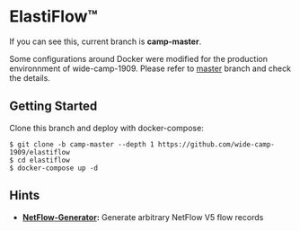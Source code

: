 # ElastiFlow&trade;

If you can see this, current branch is **camp-master**.

Some configurations around Docker were modified for the production environnment of wide-camp-1909.
Please refer to [master](https://github.com/wide-camp-1909/elastiflow/tree/master) branch and check the details.

## Getting Started
Clone this branch and deploy with docker-compose:

```
$ git clone -b camp-master --depth 1 https://github.com/wide-camp-1909/elastiflow
$ cd elastiflow
$ docker-compose up -d
```

## Hints
- **[NetFlow-Generator](https://github.com/mshindo/NetFlow-Generator):** Generate arbitrary NetFlow V5 flow records
